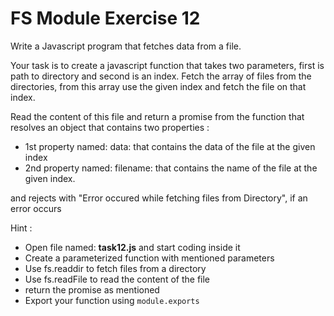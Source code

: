 # FS Module Exercise 12

Write a Javascript program that fetches data from a file.

Your task is to create a javascript function that takes two parameters, first is path to directory and second is an index. Fetch the array of files from the directories, from this array use the given index and fetch the file on that index.

Read the content of this file and return a promise from the function that resolves an object that contains two properties :

- 1st property named: data: that contains the data of the file at the given index
- 2nd property named: filename: that contains the name of the file at the given index.

and rejects with "Error occured while fetching files from Directory", if an error occurs

Hint :

- Open file named: **task12.js** and start coding inside it
- Create a parameterized function with mentioned parameters
- Use fs.readdir to fetch files from a directory
- Use fs.readFile to read the content of the file
- return the promise as mentioned
- Export your function using `module.exports`